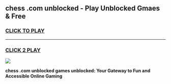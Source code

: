 
## chess .com unblocked - Play Unblocked Gmaes & Free
<h3>
<a href="https://news.freeplayer.one?title=chess_.com_unblocked&ref=23F">CLICK TO PLAY</a></h3>
<hr>

<h3>
<a href="https://news.freeplayer.one?title=chess_.com_unblocked&ref=23F">CLICK 2 PLAY</a>
  
</h3>

<a href="https://news.freeplayer.one?title=chess_.com_unblocked&ref=23F/"><img src="https://clearcache.store/games.png"></a>


**chess .com unblocked games unblocked: Your Gateway to Fun and Accessible Online Gaming**
